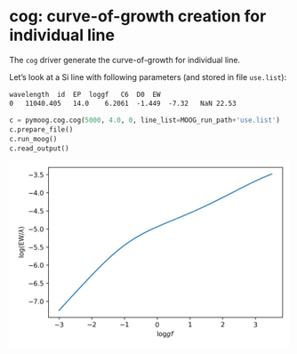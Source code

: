# cog: curve-of-growth creation for individual line

The `cog` driver generate the curve-of-growth for individual line.

Let’s look at a Si line with following parameters (and stored in file `use.list`):

```
wavelength	id	EP	loggf	C6	D0	EW
0	11040.405	14.0	6.2061	-1.449	-7.32	NaN	22.53
```

```py
c = pymoog.cog.cog(5000, 4.0, 0, line_list=MOOG_run_path+'use.list')
c.prepare_file()
c.run_moog()
c.read_output()
```

![](../img/driver_guide/cog.png)
